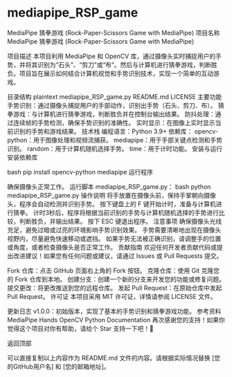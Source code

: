 # mediapipe_RSP_game
MediaPipe 猜拳游戏 (Rock-Paper-Scissors Game with MediaPipe)
项目名称
MediaPipe 猜拳游戏 (Rock-Paper-Scissors Game with MediaPipe)

项目描述
本项目利用 MediaPipe 和 OpenCV 库，通过摄像头实时捕捉用户的手势，并将其识别为“石头”、“剪刀”或“布”。然后与计算机进行猜拳游戏，判断胜负。项目旨在展示如何结合计算机视觉和手势识别技术，实现一个简单的互动游戏。

目录结构
plaintext
mediapipe_RSP_game.py
README.md
LICENSE
主要功能
手势识别：通过摄像头捕捉用户的手部动作，识别出手势（石头、剪刀、布）。
猜拳游戏：与计算机进行猜拳游戏，判断胜负并在控制台输出结果。
防抖处理：通过连续帧的手势检测，确保手势识别的准确性。
实时显示：在图像上实时显示当前识别的手势和游戏结果。
技术栈
编程语言：Python 3.9+
依赖库：
opencv-python：用于图像处理和视频流捕获。
mediapipe：用于手部关键点检测和手势识别。
random：用于计算机随机选择手势。
time：用于计时功能。
安装与运行
安装依赖库

bash
pip install opencv-python mediapipe
运行程序

确保摄像头正常工作。
运行脚本 mediapipe_RSP_game.py：
bash
python mediapipe_RSP_game.py
操作说明
将手放置在摄像头前，保持手掌朝向摄像头，程序会自动检测并识别手势。
按下键盘上的 F 键开始计时，准备与计算机进行猜拳。
计时3秒后，程序将根据当前识别的手势与计算机随机选择的手势进行比较，判断胜负，并输出结果。
按下 ESC 键退出程序。
注意事项
确保摄像头光线充足，避免过暗或过亮的环境影响手势识别效果。
手势需要清晰地出现在摄像头视野内，尽量避免快速移动或遮挡。
如果手势无法被正确识别，请调整手的位置或角度，或者检查摄像头是否正常工作。
贡献指南
欢迎任何开发者贡献代码或提出改进建议！如果您有任何问题或建议，请通过 Issues 或 Pull Requests 提交。

Fork 仓库：点击 GitHub 页面右上角的 Fork 按钮。
克隆仓库：使用 Git 克隆您的 Fork 仓库到本地。
创建分支：创建一个新的分支来开发您的功能或修复问题。
提交更改：将更改推送到您的远程仓库。
发起 Pull Request：在原始仓库中发起 Pull Request。
许可证
本项目采用 MIT 许可证，详情请参阅 LICENSE 文件。


更新日志
v1.0.0：初始版本，实现了基本的手势识别和猜拳游戏功能。
参考资料
MediaPipe Hands
OpenCV Python Documentation
再次感谢您的支持！如果你觉得这个项目对你有帮助，请给个 Star 支持一下吧！🌟

返回顶部

可以直接复制以上内容作为 README.md 文件的内容。请根据实际情况替换 [您的GitHub用户名] 和 [您的邮箱地址]。
